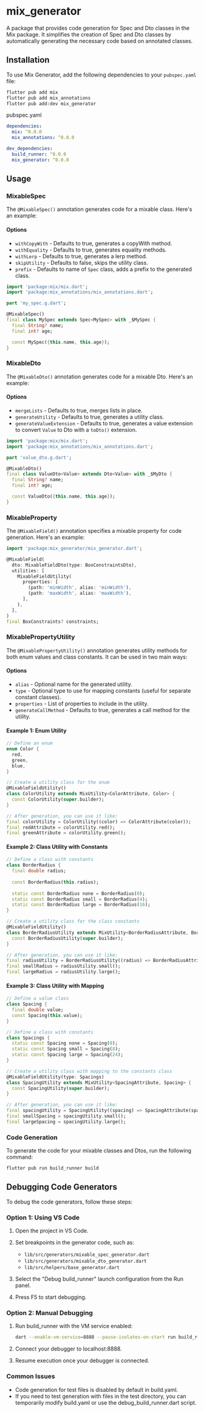 # mix_generator

A package that provides code generation for Spec and Dto classes in the Mix package. It simplifies the creation of Spec and Dto classes by automatically generating the necessary code based on annotated classes.

## Installation

To use Mix Generator, add the following dependencies to your `pubspec.yaml` file:

```bash
flutter pub add mix
flutter pub add mix_annotations
flutter pub add:dev mix_generator
```

pubspec.yaml

```yaml
dependencies:
  mix: ^0.0.0
  mix_annotations: ^0.0.0

dev_dependencies:
  build_runner: ^0.0.0
  mix_generator: ^0.0.0
```

## Usage

### MixableSpec

The `@MixableSpec()` annotation generates code for a mixable class. Here's an example:

#### Options

- `withCopyWith` - Defaults to true, generates a copyWith method.
- `withEquality` - Defaults to true, generates equality methods.
- `withLerp` - Defaults to true, generates a lerp method.
- `skipUtility` - Defaults to false, skips the utility class.
- `prefix` - Defaults to name of `Spec` class, adds a prefix to the generated class.

```dart
import 'package:mix/mix.dart';
import 'package:mix_annotations/mix_annotations.dart';

part 'my_spec.g.dart';

@MixableSpec()
final class MySpec extends Spec<MySpec> with _$MySpec {
  final String? name;
  final int? age;

  const MySpec({this.name, this.age});
}
```

### MixableDto

The `@MixableDto()` annotation generates code for a mixable Dto. Here's an example:

#### Options

- `mergeLists` - Defaults to true, merges lists in place.
- `generateUtility` - Defaults to true, generates a utility class.
- `generateValueExtension` - Defaults to true, generates a value extension to convert `Value` to Dto with a `toDto()` extension.

```dart
import 'package:mix/mix.dart';
import 'package:mix_annotations/mix_annotations.dart';

part 'value_dto.g.dart';

@MixableDto()
final class ValueDto<Value> extends Dto<Value> with _$MyDto {
  final String? name;
  final int? age;

  const ValueDto({this.name, this.age});
}
```

### MixableProperty

The `@MixableField()` annotation specifies a mixable property for code generation. Here's an example:

```dart
import 'package:mix_generator/mix_generator.dart';

@MixableField(
  dto: MixableFieldDto(type: BoxConstraintsDto),
  utilities: [
    MixableFieldUtility(
      properties: [
        (path: 'minWidth', alias: 'minWidth'),
        (path: 'maxWidth', alias: 'maxWidth'),
      ],
    ),
  ],
)
final BoxConstraints? constraints;
```

### MixablePropertyUtility

The `@MixablePropertyUtility()` annotation generates utility methods for both enum values and class constants. It can be used in two main ways:

#### Options

- `alias` - Optional name for the generated utility.
- `type` - Optional type to use for mapping constants (useful for separate constant classes).
- `properties` - List of properties to include in the utility.
- `generateCallMethod` - Defaults to true, generates a call method for the utility.

#### Example 1: Enum Utility

```dart
// Define an enum
enum Color {
  red,
  green,
  blue,
}

// Create a utility class for the enum
@MixableFieldUtility()
class ColorUtility extends MixUtility<ColorAttribute, Color> {
  const ColorUtility(super.builder);
}

// After generation, you can use it like:
final colorUtility = ColorUtility((color) => ColorAttribute(color));
final redAttribute = colorUtility.red();
final greenAttribute = colorUtility.green();
```

#### Example 2: Class Utility with Constants

```dart
// Define a class with constants
class BorderRadius {
  final double radius;
  
  const BorderRadius(this.radius);
  
  static const BorderRadius none = BorderRadius(0);
  static const BorderRadius small = BorderRadius(4);
  static const BorderRadius large = BorderRadius(16);
}

// Create a utility class for the class constants
@MixableFieldUtility()
class BorderRadiusUtility extends MixUtility<BorderRadiusAttribute, BorderRadius> {
  const BorderRadiusUtility(super.builder);
}

// After generation, you can use it like:
final radiusUtility = BorderRadiusUtility((radius) => BorderRadiusAttribute(radius));
final smallRadius = radiusUtility.small();
final largeRadius = radiusUtility.large();
```

#### Example 3: Class Utility with Mapping

```dart
// Define a value class
class Spacing {
  final double value;
  const Spacing(this.value);
}

// Define a class with constants
class Spacings {
  static const Spacing none = Spacing(0);
  static const Spacing small = Spacing(8);
  static const Spacing large = Spacing(24);
}

// Create a utility class with mapping to the constants class
@MixableFieldUtility(type: Spacings)
class SpacingUtility extends MixUtility<SpacingAttribute, Spacing> {
  const SpacingUtility(super.builder);
}

// After generation, you can use it like:
final spacingUtility = SpacingUtility((spacing) => SpacingAttribute(spacing));
final smallSpacing = spacingUtility.small();
final largeSpacing = spacingUtility.large();
```

### Code Generation

To generate the code for your mixable classes and Dtos, run the following command:

```bash
flutter pub run build_runner build
```

## Debugging Code Generators

To debug the code generators, follow these steps:

### Option 1: Using VS Code

1. Open the project in VS Code.
2. Set breakpoints in the generator code, such as:
   - `lib/src/generators/mixable_spec_generator.dart`
   - `lib/src/generators/mixable_dto_generator.dart`
   - `lib/src/helpers/base_generator.dart`

3. Select the "Debug build_runner" launch configuration from the Run panel.
4. Press F5 to start debugging.

### Option 2: Manual Debugging

1. Run build_runner with the VM service enabled:
   ```bash
   dart --enable-vm-service=8888 --pause-isolates-on-start run build_runner build --verbose
   ```

2. Connect your debugger to localhost:8888.

3. Resume execution once your debugger is connected.

### Common Issues

- Code generation for test files is disabled by default in build.yaml.
- If you need to test generation with files in the test directory, you can temporarily modify build.yaml or use the debug_build_runner.dart script.
